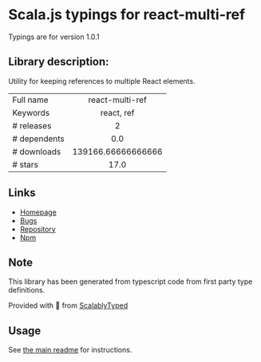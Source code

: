 
# Scala.js typings for react-multi-ref

Typings are for version 1.0.1

## Library description:
Utility for keeping references to multiple React elements.

|                    |                 |
| ------------------ | :-------------: |
| Full name          | react-multi-ref |
| Keywords           | react, ref |
| # releases         | 2 |
| # dependents       | 0.0 |
| # downloads        | 139166.66666666666 |
| # stars            | 17.0 |

## Links
- [Homepage](https://github.com/Macil/react-multi-ref#readme)
- [Bugs](https://github.com/Macil/react-multi-ref/issues)
- [Repository](https://github.com/Macil/react-multi-ref)
- [Npm](https://www.npmjs.com/package/react-multi-ref)
    


## Note
This library has been generated from typescript code from first party type definitions.

Provided with :purple_heart: from [ScalablyTyped](https://github.com/oyvindberg/ScalablyTyped)

## Usage
See [the main readme](../../readme.md) for instructions.


